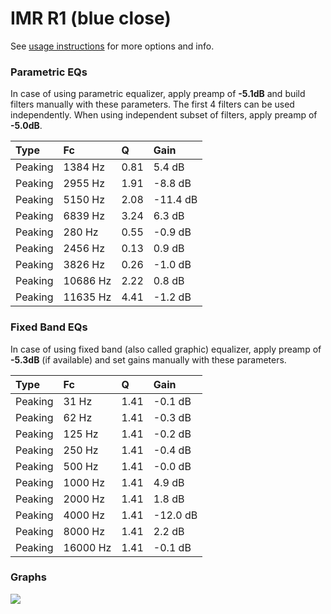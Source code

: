 # IMR R1 (blue close)
See [usage instructions](https://github.com/jaakkopasanen/AutoEq#usage) for more options and info.

### Parametric EQs
In case of using parametric equalizer, apply preamp of **-5.1dB** and build filters manually
with these parameters. The first 4 filters can be used independently.
When using independent subset of filters, apply preamp of **-5.0dB**.

| Type    | Fc       |    Q | Gain     |
|:--------|:---------|:-----|:---------|
| Peaking | 1384 Hz  | 0.81 | 5.4 dB   |
| Peaking | 2955 Hz  | 1.91 | -8.8 dB  |
| Peaking | 5150 Hz  | 2.08 | -11.4 dB |
| Peaking | 6839 Hz  | 3.24 | 6.3 dB   |
| Peaking | 280 Hz   | 0.55 | -0.9 dB  |
| Peaking | 2456 Hz  | 0.13 | 0.9 dB   |
| Peaking | 3826 Hz  | 0.26 | -1.0 dB  |
| Peaking | 10686 Hz | 2.22 | 0.8 dB   |
| Peaking | 11635 Hz | 4.41 | -1.2 dB  |

### Fixed Band EQs
In case of using fixed band (also called graphic) equalizer, apply preamp of **-5.3dB**
(if available) and set gains manually with these parameters.

| Type    | Fc       |    Q | Gain     |
|:--------|:---------|:-----|:---------|
| Peaking | 31 Hz    | 1.41 | -0.1 dB  |
| Peaking | 62 Hz    | 1.41 | -0.3 dB  |
| Peaking | 125 Hz   | 1.41 | -0.2 dB  |
| Peaking | 250 Hz   | 1.41 | -0.4 dB  |
| Peaking | 500 Hz   | 1.41 | -0.0 dB  |
| Peaking | 1000 Hz  | 1.41 | 4.9 dB   |
| Peaking | 2000 Hz  | 1.41 | 1.8 dB   |
| Peaking | 4000 Hz  | 1.41 | -12.0 dB |
| Peaking | 8000 Hz  | 1.41 | 2.2 dB   |
| Peaking | 16000 Hz | 1.41 | -0.1 dB  |

### Graphs
![](https://raw.githubusercontent.com/jaakkopasanen/AutoEq/master/results/referenceaudioanalyzer/zero/IMR%20R1%20(blue%20close)/IMR%20R1%20(blue%20close).png)